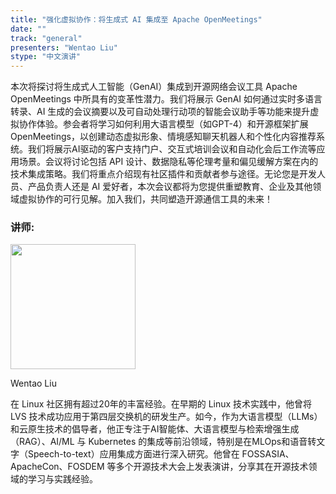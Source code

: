 ```yaml
---
title: "强化虚拟协作：将生成式 AI 集成至 Apache OpenMeetings"
date: ""
track: "general"
presenters: "Wentao Liu"
stype: "中文演讲"
---
```


本次将探讨将生成式人工智能（GenAI）集成到开源网络会议工具 Apache OpenMeetings 中所具有的变革性潜力。我们将展示 GenAI 如何通过实时多语言转录、AI 生成的会议摘要以及可自动处理行动项的智能会议助手等功能来提升虚拟协作体验。参会者将学习如何利用大语言模型（如GPT-4）和开源框架扩展 OpenMeetings，以创建动态虚拟形象、情境感知聊天机器人和个性化内容推荐系统。我们将展示AI驱动的客户支持门户、交互式培训会议和自动化会后工作流等应用场景。会议将讨论包括 API 设计、数据隐私等伦理考量和偏见缓解方案在内的技术集成策略。我们将重点介绍现有社区插件和贡献者参与途径。无论您是开发人员、产品负责人还是 AI 爱好者，本次会议都将为您提供重塑教育、企业及其他领域虚拟协作的可行见解。加入我们，共同塑造开源通信工具的未来！

### 讲师:

<img src="https://sessionize.com/image/ead4-400o400o1-MxgoGiatXrXoHtbuJ6EW4d.jpg" width="200" /><br/>

Wentao Liu

在 Linux 社区拥有超过20年的丰富经验。在早期的 Linux 技术实践中，他曾将 LVS 技术成功应用于第四层交换机的研发生产。如今，作为大语言模型（LLMs）和云原生技术的倡导者，他正专注于AI智能体、大语言模型与检索增强生成（RAG）、AI/ML 与 Kubernetes 的集成等前沿领域，特别是在MLOps和语音转文字（Speech-to-text）应用集成方面进行深入研究。他曾在 FOSSASIA、ApacheCon、FOSDEM 等多个开源技术大会上发表演讲，分享其在开源技术领域的学习与实践经验。